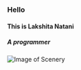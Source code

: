 ### Hello 
#### This is Lakshita Natani
##### A programmer


![Image of Scenery](https://img.freepik.com/free-photo/painting-mountain-lake-with-mountain-background_188544-9126.jpg?w=2000)
